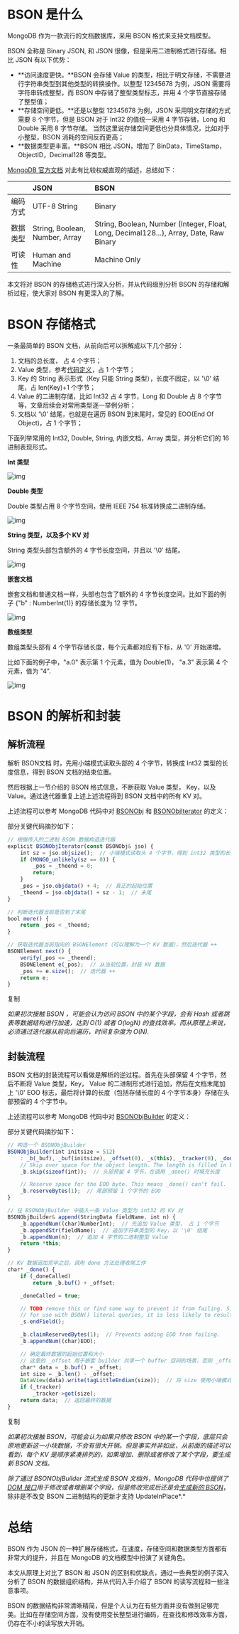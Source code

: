 # BSON 是什么

MongoDB 作为一款流行的文档数据库，采用 BSON 格式来支持文档模型。

BSON 全称是 Binary JSON, 和 JSON 很像，但是采用二进制格式进行存储。相比 JSON 有以下优势：

- **访问速度更快。**BSON 会存储 Value 的类型，相比于明文存储，不需要进行字符串类型到其他类型的转换操作。以整型 12345678 为例，JSON 需要将字符串转成整型，而 BSON 中存储了整型类型标志，并用 4 个字节直接存储了整型值；
- **存储空间更低。**还是以整型 12345678 为例，JSON 采用明文存储的方式需要 8 个字节，但是 BSON 对于 Int32 的值统一采用 4 字节存储，Long 和 Double 采用 8 字节存储。 当然这里说存储空间更低也分具体情况，比如对于小整型，BSON 消耗的空间反而更高；
- **数据类型更丰富。**BSON 相比 JSON，增加了 BinData，TimeStamp，ObjectID，Decimal128 等类型。

[MongoDB 官方文档](https://www.mongodb.com/json-and-bson) 对此有比较权威直观的描述，总结如下：

|          | JSON                           | BSON                                                         |
| :------- | :----------------------------- | :----------------------------------------------------------- |
| 编码方式 | UTF-8 String                   | Binary                                                       |
| 数据类型 | String, Boolean, Number, Array | String, Boolean, Number (Integer, Float, Long, Decimal128...), Array, Date, Raw Binary |
| 可读性   | Human and Machine              | Machine Only                                                 |

本文将对 BSON 的存储格式进行深入分析，并从代码级别分析 BSON 的存储和解析过程，使大家对 BSON 有更深入的了解。

# BSON 存储格式

一条最简单的 BSON 文档，从前向后可以拆解成以下几个部分：

1. 文档的总长度， 占 4 个字节；
2. Value 类型，参考[代码定义](https://github.com/mongodb/mongo/blob/r4.2.21/src/mongo/bson/bsontypes.h#L59-L110)，占 1 个字节；
3. Key 的 String 表示形式（Key 只能 String 类型），长度不固定，以 '\0' 结尾，占 len(Key)+1 个字节；
4. Value 的二进制存储，比如 Int32 占 4 字节，Long 和 Double 占 8 个字节等，文章后续会对常用类型逐一举例分析；
5. 文档以 '\0' 结尾，也就是在遍历 BSON 到末尾时，常见的 EOO(End Of Object)，占 1 个字节；

下面列举常用的 Int32, Double, String, 内嵌文档，Array 类型，并分析它们的 16 进制表现形式。

**Int 类型**

![img](image/1620.png) 

**Double 类型**

Double 类型占用 8 个字节空间，使用  IEEE 754 标准转换成二进制存储。

![img](image/1620-20220923182340036.png) 

**String 类型，以及多个 KV 对**

String 类型头部包含额外的 4 字节长度空间，并且以 '\0' 结尾。

![img](image/1620-20220923182343736.png) 

**嵌套文档**

嵌套文档和普通文档一样，头部也包含了额外的 4 字节长度空间。比如下面的例子 {"b" : NumberInt(1)} 的存储长度为 12 字节。

![img](image/1620-20220923182346556.png) 

**数组类型**

数组类型头部有 4 个字节存储长度，每个元素都对应有下标，从 '0' 开始递增。

比如下面的例子中，"a.0" 表示第 1 个元素，值为 Double(1)， "a.3" 表示第 4 个元素，值为 "4".

![img](image/1620-20220923182349526.png) 

# BSON 的解析和封装

## 解析流程

解析 BSON文档 时，先用小端模式读取头部的 4 个字节，转换成 Int32 类型的长度信息，得到 BSON 文档的结束位置。

然后根据上一节介绍的 BSON 格式信息，不断获取 Value 类型， Key，以及 Value。通过迭代器重复上述上述流程得到 BSON 文档中的所有 KV 对。

上述流程可以参考 MongoDB 代码中对 [BSONObj](https://github.com/mongodb/mongo/blob/r4.2.21/src/mongo/bson/bsonobj.h#L57-L593) 和 [BSONObjIterator](https://github.com/mongodb/mongo/blob/r4.2.21/src/mongo/bson/bsonobj.h#L683-L760) 的定义：

部分关键代码摘抄如下：

```js
// 根据传入的二进制 BSON 数据构造迭代器
explicit BSONObjIterator(const BSONObj& jso) {
    int sz = jso.objsize();  // 小端模式读取头 4 个字节，得到 int32 类型的长度
    if (MONGO_unlikely(sz == 0)) {
        _pos = _theend = 0;
        return;
    }
    _pos = jso.objdata() + 4;  // 真正的起始位置
    _theend = jso.objdata() + sz - 1;  // 末尾
}

// 判断迭代器当前是否到了末尾
bool more() {
    return _pos < _theend;
}

// 获取迭代器当前指向的 BSONElement（可以理解为一个 KV 数据），然后迭代器 ++
BSONElement next() {
    verify(_pos <= _theend);
    BSONElement e(_pos);  // 从当前位置，封装 KV 数据
    _pos += e.size();  // 迭代器 ++
    return e;
}
```

复制

*如果初次接触 BSON ，可能会认为访问 BSON 中的某个字段，会有 Hash 或者跳表等数据结构进行加速，达到 O(1) 或者 O(logN) 的查找效率。而从原理上来说，必须通过迭代器从前向后遍历，时间复杂度为 O(N).*

## 封装流程

BSON 文档的封装流程可以看做是解析的逆过程。首先在头部保留 4 个字节，然后不断将 Value 类型，Key， Value 的二进制形式进行追加，然后在文档末尾加上 '\0' EOO 标志，最后将计算的长度（包括存储长度的 4 个字节本身）存储在头部预留的 4 个字节中。

上述流程可以参考 MongoDB 代码中对 [BSONObjBuilder](https://github.com/mongodb/mongo/blob/r4.2.21/src/mongo/bson/bsonobjbuilder.h#L61-L803) 的定义：

部分关键代码摘抄如下：

```js
// 构造一个 BSONObjBuilder
BSONObjBuilder(int initsize = 512)
    : _b(_buf), _buf(initsize), _offset(0), _s(this), _tracker(0), _doneCalled(false) {
    // Skip over space for the object length. The length is filled in by _done.
    _b.skip(sizeof(int));  // 头部预留 4 字节，在调用 _done() 时填充长度

    // Reserve space for the EOO byte. This means _done() can't fail.
    _b.reserveBytes(1);  // 尾部预留 1 个字节的 EOO
}

// 往 BSONObjBuilder 中插入一条 Value 类型为 int32 的 KV 对
BSONObjBuilder& append(StringData fieldName, int n) {
    _b.appendNum((char)NumberInt);  // 先追加 Value 类型， 占 1 个字节
    _b.appendStr(fieldName);  // 追加字符串类型的 Key，以 '\0' 结尾
    _b.appendNum(n);  // 追加 4 字节的二进制整型 Value
    return *this;
}

// KV 数据追加完毕之后，调用 done 方法处理收尾工作
char* _done() {
    if (_doneCalled)
        return _b.buf() + _offset;

    _doneCalled = true;

    // TODO remove this or find some way to prevent it from failing. Since this is intended
    // for use with BSON() literal queries, it is less likely to result in oversized BSON.
    _s.endField();

    _b.claimReservedBytes(1);  // Prevents adding EOO from failing.
    _b.appendNum((char)EOO);

    // 确定最终数据的起始位置和大小
    // 这里的 _offset 用于嵌套 builder 共享一个 buffer 空间的场景，否则 _offset 为 0
    char* data = _b.buf() + _offset;
    int size = _b.len() - _offset;
    DataView(data).write(tagLittleEndian(size));  // 将 size 使用小端模式写入头部 4 个字节中
    if (_tracker)
        _tracker->got(size);
    return data;  // 返回最终的数据
}
```

复制

*如果初次接触 BSON，可能会认为如果只修改 BSON 中的某一个字段，底层只会原地更新这一小块数据，不会有很大开销。但是事实并非如此，从前面的描述可以看到，每个 KV 是顺序紧凑排列的，如果增加、删除或者修改了某个字段，要生成新 BSON 文档。*

*除了通过 BSONObjBuilder 流式生成 BSON 文档外，MongoDB 代码中也提供了* [*DOM 接口*](https://github.com/mongodb/mongo/blob/r4.2.21/src/mongo/bson/mutable/document.h#L42-L519)*用于修改或者增删某个字段，但是修改完成后还是会*[*生成新的 BSON*](https://github.com/mongodb/mongo/blob/r4.2.21/src/mongo/bson/mutable/document.h#L540-L544)，除非是不改变 BSON 二进制结构的更新才支持 UpdateInPlace*.*

# 总结

BSON 作为 JSON 的一种扩展存储格式，在速度，存储空间和数据类型方面都有非常大的提升，并且在 MongoDB 的文档模型中扮演了关键角色。

本文从原理上对比了 BSON 和 JSON 的区别和优缺点，通过一些典型的例子深入分析了 BSON 的数据组织结构，并从代码入手介绍了 BSON 的读写流程和一些注意事项。

BSON 的数据结构非常清晰精简，但是个人认为在有些方面并没有做到足够完美。比如在存储空间方面，没有使用变长整型进行编码，在查找和修改效率方面，仍存在不小的读写放大开销。